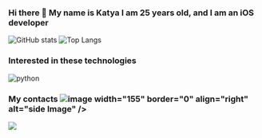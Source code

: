### Hi there 👋 My name is Katya I am 25 years old, and I am an iOS developer

![GitHub stats](https://github-readme-stats.vercel.app/api?username=katyaUzbekova&show_icons=true&hide_title=true&count_private=true&include_all_commits=true&count_private=true&theme=gotham)
![Top Langs](https://github-readme-stats.vercel.app/api/top-langs/?username=katyaUzbekova&layout=compact&theme=gotham&custom_title=Statistics)  

### Interested in these technologies

![python](https://img.shields.io/badge/python%20-%2314354C.svg?&style=for-the-badge&logo=python&logoColor=white)

### My contacts ![image](https://github.com/KatyaUzbekova/katya_uzbekova/assets/31628809/64e8bef0-dbd7-4a6f-8542-319f99d9715d) width="155" border="0" align="right" alt="side Image" /> &nbsp;  

<a href="https://t.me/katya_uzbekova">
  <img src="https://img.shields.io/badge/-Telegram-1A4730?style=flat-square&logo=Telegram&logoColor=white" />
</a>
